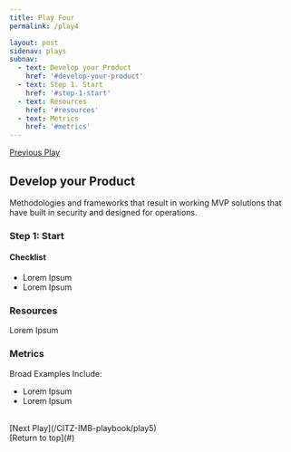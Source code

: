 ```yaml
---
title: Play Four
permalink: /play4

layout: post
sidenav: plays
subnav: 
  - text: Develop your Product
    href: '#develop-your-product'
  - text: Step 1. Start
    href: '#step-1-start'
  - text: Resources
    href: '#resources'
  - text: Metrics
    href: '#metrics'
---
```

[Previous Play](/CITZ-IMB-playbook/play3)

## Develop your Product
Methodologies and frameworks that result in working MVP solutions that have built in security and designed for operations.

### Step 1: Start
#### Checklist
- Lorem Ipsum
- Lorem Ipsum

### Resources
Lorem Ipsum

### Metrics
Broad Examples Include:
- Lorem Ipsum
- Lorem Ipsum

<br/>
[Next Play](/CITZ-IMB-playbook/play5)
<br/>
[Return to top](#)